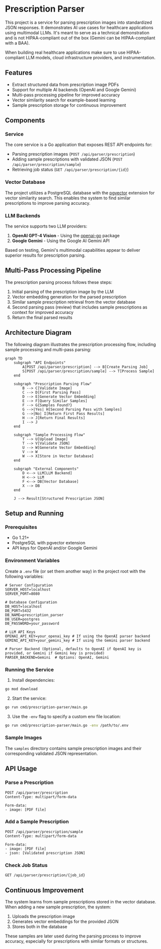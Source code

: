 # Prescription Parser

This project is a service for parsing prescription images into standardized JSON responses. It demonstrates AI use cases for healthcare applications using multimodal LLMs. It's meant to serve as a technical demonstration and is not HIPAA-compliant out of the box (Gemini can be HIPAA-compliant with a BAA).

When building real healthcare applications make sure to use HIPAA-compliant LLM models, cloud infrastructure providers, and instrumentation.

## Features

- Extract structured data from prescription image PDFs
- Support for multiple AI backends (OpenAI and Google Gemini)
- Multi-pass processing pipeline for improved accuracy
- Vector similarity search for example-based learning
- Sample prescription storage for continuous improvement

## Components

### Service
The core service is a Go application that exposes REST API endpoints for:
- Parsing prescription images (`POST /api/parser/prescription`)
- Adding sample prescriptions with validated JSON (`POST /api/parser/prescription/sample`) 
- Retrieving job status (`GET /api/parser/prescription/{id}`)

### Vector Database
The project utilizes a PostgreSQL database with the [pgvector](https://github.com/pgvector/pgvector) extension for vector similarity search. This enables the system to find similar prescriptions to improve parsing accuracy.

### LLM Backends
The service supports two LLM providers:

1. **OpenAI GPT-4 Vision** - Using the [openai-go](https://github.com/openai/openai-go) package
2. **Google Gemini** - Using the Google AI Gemini API

Based on testing, Gemini's multimodal capabilities appear to deliver superior results for prescription parsing.

## Multi-Pass Processing Pipeline

The prescription parsing process follows these steps:

1. Initial parsing of the prescription image by the LLM
2. Vector embedding generation for the parsed prescription
3. Similar sample prescription retrieval from the vector database
4. Second parsing pass (review) that includes sample prescriptions as context for improved accuracy
5. Return the final parsed results

## Architecture Diagram

The following diagram illustrates the prescription processing flow, including sample processing and multi-pass parsing:

```mermaid
graph TD
    subgraph "API Endpoints"
        A[POST /api/parser/prescription] --> B[Create Parsing Job]
        S[POST /api/parser/prescription/sample] --> T[Process Sample]
    end
    
    subgraph "Prescription Parsing Flow"
        B --> C[Validate Image]
        C --> D[First Parsing Pass]
        D --> E[Generate Vector Embedding]
        E --> F[Query Similar Samples]
        F --> G{Samples Found?}
        G -->|Yes| H[Second Parsing Pass with Samples]
        G -->|No| I[Return First Pass Results]
        H --> J[Return Final Results]
        I --> J
    end
    
    subgraph "Sample Processing Flow"
        T --> U[Upload Image]
        T --> V[Validate JSON]
        U --> W[Generate Vector Embedding]
        V --> W
        W --> X[Store in Vector Database]
    end
    
    subgraph "External Components"
        D <--> LLM[LLM Backend]
        H <--> LLM
        F <--> DB[Vector Database]
        X --> DB
    end
    
    J --> Result[Structured Prescription JSON]
```

## Setup and Running

### Prerequisites
- Go 1.21+
- PostgreSQL with pgvector extension
- API keys for OpenAI and/or Google Gemini

### Environment Variables
Create a `.env` file (or set them another way) in the project root with the following variables:

```
# Server Configuration
SERVER_HOST=localhost
SERVER_PORT=8080

# Database Configuration
DB_HOST=localhost
DB_PORT=5432
DB_NAME=prescription_parser
DB_USER=postgres
DB_PASSWORD=your_password

# LLM API Keys
OPENAI_API_KEY=your_openai_key # If using the OpenAI parser backend
GEMINI_API_KEY=your_gemini_key # If using the Gemini parser backend

# Parser Backend (Optional, defaults to OpenAI if OpenAI key is provided, or Gemini if Gemini key is provided)
PARSER_BACKEND=Gemini  # Options: OpenAI, Gemini
```

### Running the Service
1. Install dependencies:
```bash
go mod download
```

2. Start the service:
```bash
go run cmd/prescription-parser/main.go
```

3. Use the `-env` flag to specify a custom env file location:
```bash
go run cmd/prescription-parser/main.go -env /path/to/.env
```

### Sample Images
The `samples` directory contains sample prescription images and their corresponding validated JSON representation.

## API Usage

### Parse a Prescription
```
POST /api/parser/prescription
Content-Type: multipart/form-data

Form-data:
- image: [PDF file]
```

### Add a Sample Prescription
```
POST /api/parser/prescription/sample
Content-Type: multipart/form-data

Form-data:
- image: [PDF file]
- json: [Validated prescription JSON]
```

### Check Job Status
```
GET /api/parser/prescription/{job_id}
```

## Continuous Improvement

The system learns from sample prescriptions stored in the vector database. When adding a new sample prescription, the system:

1. Uploads the prescription image
2. Generates vector embeddings for the provided JSON
3. Stores both in the database

These samples are later used during the parsing process to improve accuracy, especially for prescriptions with similar formats or structures.
